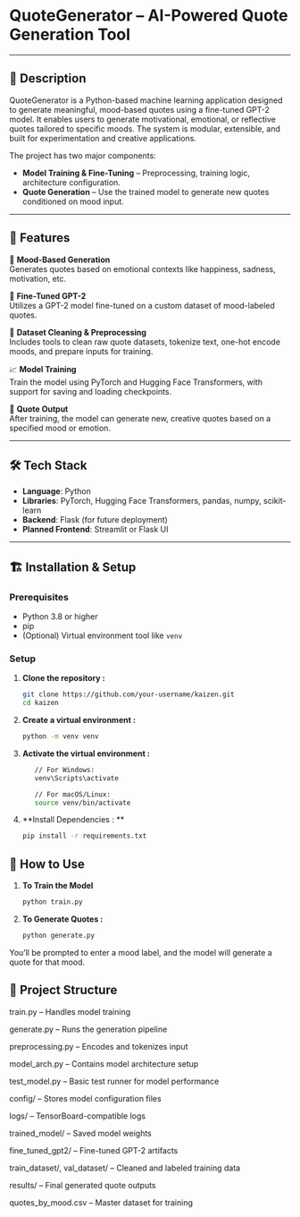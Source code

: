 # QuoteGenerator – AI-Powered Quote Generation Tool

---

## 📌 Description

QuoteGenerator is a Python-based machine learning application designed to generate meaningful, mood-based quotes using a fine-tuned GPT-2 model. It enables users to generate motivational, emotional, or reflective quotes tailored to specific moods. The system is modular, extensible, and built for experimentation and creative applications.

The project has two major components:

- **Model Training & Fine-Tuning** – Preprocessing, training logic, architecture configuration.
- **Quote Generation** – Use the trained model to generate new quotes conditioned on mood input.

---

## 🚀 Features

🎯 **Mood-Based Generation**  
Generates quotes based on emotional contexts like happiness, sadness, motivation, etc.

🧠 **Fine-Tuned GPT-2**  
Utilizes a GPT-2 model fine-tuned on a custom dataset of mood-labeled quotes.

🧹 **Dataset Cleaning & Preprocessing**  
Includes tools to clean raw quote datasets, tokenize text, one-hot encode moods, and prepare inputs for training.

📈 **Model Training**  
Train the model using PyTorch and Hugging Face Transformers, with support for saving and loading checkpoints.

💬 **Quote Output**  
After training, the model can generate new, creative quotes based on a specified mood or emotion.

---

## 🛠️ Tech Stack 

- **Language**: Python  
- **Libraries**: PyTorch, Hugging Face Transformers, pandas, numpy, scikit-learn
- **Backend**: Flask (for future deployment)  
- **Planned Frontend**: Streamlit or Flask UI

---

## 🏗️ Installation & Setup

### Prerequisites

- Python 3.8 or higher  
- pip  
- (Optional) Virtual environment tool like `venv`

   
### Setup  
1. **Clone the repository :**  
   ```sh
   git clone https://github.com/your-username/kaizen.git
   cd kaizen
   
2. **Create a virtual environment :**
   ```sh
   python -m venv venv

3. **Activate the virtual environment :**
   ```sh
      // For Windows:
      venv\Scripts\activate

      // For macOS/Linux:
      source venv/bin/activate
4. **Install Dependencies : **
   ```sh
   pip install -r requirements.txt

## 🧪 How to Use


1. **To Train the Model**

   ```sh
   python train.py

2. **To Generate Quotes :**  
   ```sh
   python generate.py
You’ll be prompted to enter a mood label, and the model will generate a quote for that mood.

## 📁 Project Structure

train.py – Handles model training

generate.py – Runs the generation pipeline

preprocessing.py – Encodes and tokenizes input

model_arch.py – Contains model architecture setup

test_model.py – Basic test runner for model performance

config/ – Stores model configuration files

logs/ – TensorBoard-compatible logs

trained_model/ – Saved model weights

fine_tuned_gpt2/ – Fine-tuned GPT-2 artifacts

train_dataset/, val_dataset/ – Cleaned and labeled training data

results/ – Final generated quote outputs

quotes_by_mood.csv – Master dataset for training



  

   
